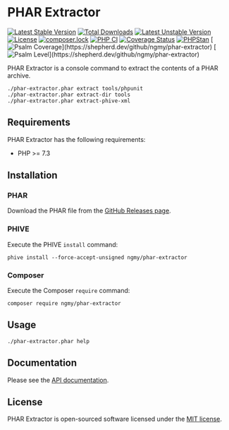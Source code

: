 # PHAR Extractor
[![Latest Stable Version](https://poser.pugx.org/ngmy/phar-extractor/v)](//packagist.org/packages/ngmy/phar-extractor)
[![Total Downloads](https://poser.pugx.org/ngmy/phar-extractor/downloads)](//packagist.org/packages/ngmy/phar-extractor)
[![Latest Unstable Version](https://poser.pugx.org/ngmy/phar-extractor/v/unstable)](//packagist.org/packages/ngmy/phar-extractor)
[![License](https://poser.pugx.org/ngmy/phar-extractor/license)](//packagist.org/packages/ngmy/phar-extractor)
[![composer.lock](https://poser.pugx.org/ngmy/phar-extractor/composerlock)](//packagist.org/packages/ngmy/phar-extractor)
[![PHP CI](https://github.com/ngmy/phar-extractor/actions/workflows/php.yml/badge.svg)](https://github.com/ngmy/phar-extractor/actions/workflows/php.yml)
[![Coverage Status](https://coveralls.io/repos/github/ngmy/phar-extractor/badge.svg?branch=master)](https://coveralls.io/github/ngmy/phar-extractor?branch=master)
[![PHPStan](https://img.shields.io/badge/PHPStan-enabled-brightgreen.svg?style=flat)](https://github.com/phpstan/phpstan)
[![Psalm Coverage](https://shepherd.dev/github/ngmy/phar-extractor/coverage.svg?)](https://shepherd.dev/github/ngmy/phar-extractor)
[![Psalm Level](https://shepherd.dev/github/ngmy/phar-extractor/level.svg?)](https://shepherd.dev/github/ngmy/phar-extractor)

PHAR Extractor is a console command to extract the contents of a PHAR archive.

```console
./phar-extractor.phar extract tools/phpunit
./phar-extractor.phar extract-dir tools
./phar-extractor.phar extract-phive-xml
```

## Requirements
PHAR Extractor has the following requirements:

* PHP >= 7.3

## Installation
### PHAR
Download the PHAR file from the [GitHub Releases page](https://github.com/ngmy/phar-extractor/releases).

### PHIVE
Execute the PHIVE `install` command:
```console
phive install --force-accept-unsigned ngmy/phar-extractor
```

### Composer
Execute the Composer `require` command:
```console
composer require ngmy/phar-extractor
```

## Usage
```console
./phar-extractor.phar help
```

## Documentation
Please see the [API documentation](https://ngmy.github.io/phar-extractor/api/).

## License
PHAR Extractor is open-sourced software licensed under the [MIT license](http://opensource.org/licenses/MIT).
